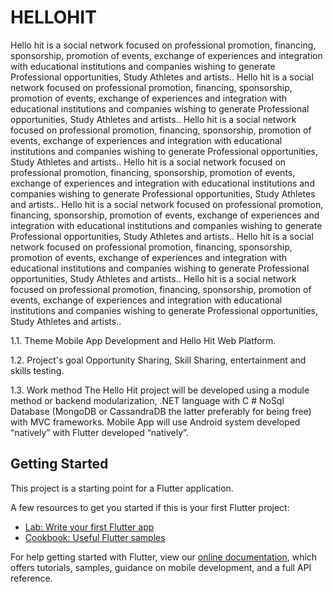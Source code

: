 # HELLOHIT

Hello hit is a social network focused on professional promotion,
financing, sponsorship, promotion of events, exchange of experiences and
integration with educational institutions and companies wishing to generate
Professional opportunities, Study Athletes and artists..
Hello hit is a social network focused on professional promotion,
financing, sponsorship, promotion of events, exchange of experiences and
integration with educational institutions and companies wishing to generate
Professional opportunities, Study Athletes and artists..
Hello hit is a social network focused on professional promotion,
financing, sponsorship, promotion of events, exchange of experiences and
integration with educational institutions and companies wishing to generate
Professional opportunities, Study Athletes and artists..
Hello hit is a social network focused on professional promotion,
financing, sponsorship, promotion of events, exchange of experiences and
integration with educational institutions and companies wishing to generate
Professional opportunities, Study Athletes and artists..
Hello hit is a social network focused on professional promotion,
financing, sponsorship, promotion of events, exchange of experiences and
integration with educational institutions and companies wishing to generate
Professional opportunities, Study Athletes and artists..
Hello hit is a social network focused on professional promotion,
financing, sponsorship, promotion of events, exchange of experiences and
integration with educational institutions and companies wishing to generate
Professional opportunities, Study Athletes and artists..
Hello hit is a social network focused on professional promotion,
financing, sponsorship, promotion of events, exchange of experiences and
integration with educational institutions and companies wishing to generate
Professional opportunities, Study Athletes and artists..

1.1. Theme
    Mobile App Development and Hello Hit Web Platform.
    
1.2. Project's goal
    Opportunity Sharing, Skill Sharing, entertainment and skills testing.
    
1.3. Work method
    The Hello Hit project will be developed using a module method or backend modularization,
    .NET language with C # NoSql Database (MongoDB or CassandraDB the latter preferably
    for being free) with MVC frameworks.
    Mobile App will use Android system developed “natively” with Flutter
    developed “natively”.

## Getting Started

This project is a starting point for a Flutter application.

A few resources to get you started if this is your first Flutter project:

- [Lab: Write your first Flutter app](https://flutter.dev/docs/get-started/codelab)
- [Cookbook: Useful Flutter samples](https://flutter.dev/docs/cookbook)

For help getting started with Flutter, view our
[online documentation](https://flutter.dev/docs), which offers tutorials,
samples, guidance on mobile development, and a full API reference.
